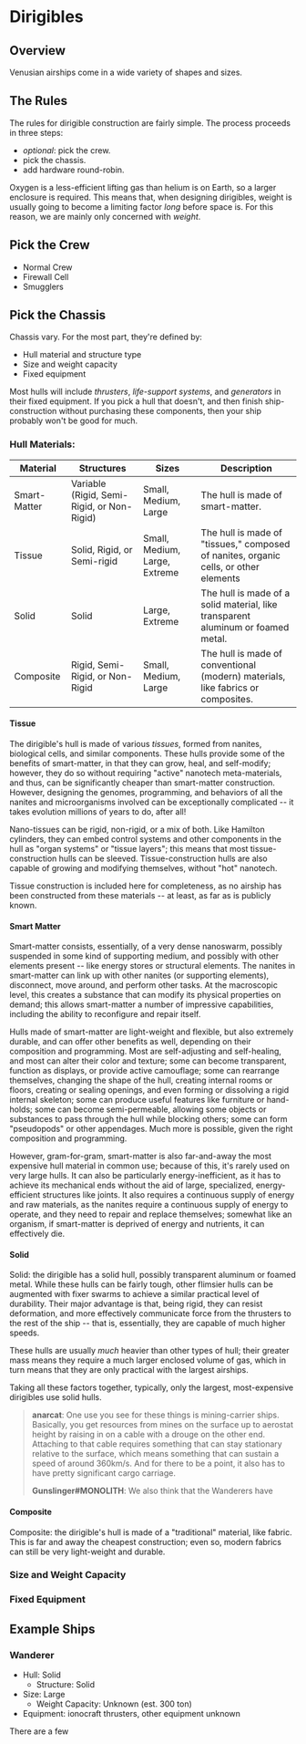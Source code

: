 # Dirigibles

## Overview

Venusian airships come in a wide variety of shapes and sizes.

## The Rules

The rules for dirigible construction are fairly simple.
The process proceeds in three steps:

- *optional*: pick the crew.
- pick the chassis.
- add hardware round-robin.

Oxygen is a less-efficient lifting gas than helium is on Earth, so a larger enclosure is required.
This means that, when designing dirigibles, weight is usually going to become a limiting factor *long* before space is.
For this reason, we are mainly only concerned with *weight*.

## Pick the Crew

- Normal Crew
- Firewall Cell
- Smugglers

## Pick the Chassis

Chassis vary.
For the most part, they're defined by:

- Hull material and structure type
- Size and weight capacity
- Fixed equipment

Most hulls will include *thrusters*, *life-support systems*, and *generators* in their fixed equipment.
If you pick a hull that doesn't, and then finish ship-construction without purchasing these components, then your ship probably won't be good for much.

### Hull Materials:

| Material | Structures | Sizes | Description |
| -------- | ---------- | ----- | ----------- |
| Smart-Matter | Variable (Rigid, Semi-Rigid, or Non-Rigid) | Small, Medium, Large | The hull is made of smart-matter. |
| Tissue | Solid, Rigid, or Semi-rigid | Small, Medium, Large, Extreme | The hull is made of "tissues," composed of nanites, organic cells, or other elements |
| Solid | Solid | Large, Extreme | The hull is made of a solid material, like transparent aluminum or foamed metal. |
| Composite | Rigid, Semi-Rigid, or Non-Rigid | Small, Medium, Large | The hull is made of conventional (modern) materials, like fabrics or composites. |

#### Tissue

The dirigible's hull is made of various *tissues*, formed from nanites, biological cells, and similar components.
These hulls provide some of the benefits of smart-matter, in that they can grow, heal, and self-modify; however, they do so without requiring "active" nanotech meta-materials, and thus, can be significantly cheaper than smart-matter construction.
However, designing the genomes, programming, and behaviors of all the nanites and microorganisms involved can be exceptionally complicated -- it takes evolution millions of years to do, after all!

Nano-tissues can be rigid, non-rigid, or a mix of both.
Like Hamilton cylinders, they can embed control systems and other components in the hull as "organ systems" or "tissue layers"; this means that most tissue-construction hulls can be sleeved.
Tissue-construction hulls are also capable of growing and modifying themselves, without "hot" nanotech.

Tissue construction is included here for completeness, as no airship has been constructed from these materials -- at least, as far as is publicly known.

#### Smart Matter

Smart-matter consists, essentially, of a very dense nanoswarm, possibly suspended in some kind of supporting medium, and possibly with other elements present -- like energy stores or structural elements.
The nanites in smart-matter can link up with other nanites (or supporting elements), disconnect, move around, and perform other tasks.
At the macroscopic level, this creates a substance that can modify its physical properties on demand; this allows smart-matter a number of impressive capabilities, including the ability to reconfigure and repair itself.

Hulls made of smart-matter are light-weight and flexible, but also extremely durable, and can offer other benefits as well, depending on their composition and programming.
Most are self-adjusting and self-healing, and most can alter their color and texture; some can become transparent, function as displays, or provide active camouflage; some can rearrange themselves, changing the shape of the hull, creating internal rooms or floors, creating or sealing openings, and even forming or dissolving a rigid internal skeleton; some can produce useful features like furniture or hand-holds; some can become semi-permeable, allowing some objects or substances to pass through the hull while blocking others; some can form "pseudopods" or other appendages.
Much more is possible, given the right composition and programming.

However, gram-for-gram, smart-matter is also far-and-away the most expensive hull material in common use; because of this, it's rarely used on very large hulls.
It can also be particularly energy-inefficient, as it has to achieve its mechanical ends without the aid of large, specialized, energy-efficient structures like joints.
It also requires a continuous supply of energy and raw materials, as the nanites require a continuous supply of energy to operate, and they need to repair and replace themselves; somewhat like an organism, if smart-matter is deprived of energy and nutrients, it can effectively die.

#### Solid

Solid: the dirigible has a solid hull, possibly transparent aluminum or foamed metal.
While these hulls can be fairly tough, other flimsier hulls can be augmented with fixer swarms to achieve a similar practical level of durability.
Their major advantage is that, being rigid, they can resist deformation, and more effectively communicate force from the thrusters to the rest of the ship -- that is, essentially, they are capable of much higher speeds.

These hulls are usually *much* heavier than other types of hull; their greater mass means they require a much larger enclosed volume of gas, which in turn means that they are only practical with the largest airships.

Taking all these factors together, typically, only the largest, most-expensive dirigibles use solid hulls.

> **anarcat**: One use you see for these things is mining-carrier ships.
> Basically, you get resources from mines on the surface up to aerostat height by raising in on a cable with a drouge on the other end.
> Attaching to that cable requires something that can stay stationary relative to the surface, which means something that can sustain a speed of around 360km/s.
> And for there to be a point, it also has to have pretty significant cargo carriage.
>
> **Gunslinger\#MONOLITH**: We also think that the Wanderers have 

#### Composite

Composite: the dirigible's hull is made of a "traditional" material, like fabric.
This is far and away the cheapest construction; even so, modern fabrics can still be very light-weight and durable.

### Size and Weight Capacity



### Fixed Equipment

## Example Ships

### Wanderer

- Hull: Solid
  - Structure: Solid
- Size: Large
  - Weight Capacity: Unknown (est. 300 ton)
- Equipment: ionocraft thrusters, other equipment unknown

There are a few 